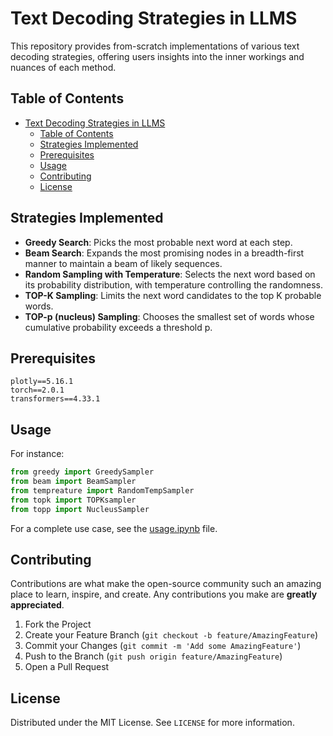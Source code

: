 

# Text Decoding Strategies in LLMS

This repository provides from-scratch implementations of various text decoding strategies, offering users insights into the inner workings and nuances of each method.

## Table of Contents

- [Text Decoding Strategies in LLMS](#text-decoding-strategies-in-llms)
  - [Table of Contents](#table-of-contents)
  - [Strategies Implemented](#strategies-implemented)
  - [Prerequisites](#prerequisites)
  - [Usage](#usage)
  - [Contributing](#contributing)
  - [License](#license)



## Strategies Implemented

- **Greedy Search**: Picks the most probable next word at each step.
- **Beam Search**: Expands the most promising nodes in a breadth-first manner to maintain a beam of likely sequences.
- **Random Sampling with Temperature**: Selects the next word based on its probability distribution, with temperature controlling the randomness.
- **TOP-K Sampling**: Limits the next word candidates to the top K probable words.
- **TOP-p (nucleus) Sampling**: Chooses the smallest set of words whose cumulative probability exceeds a threshold p.


## Prerequisites

```
plotly==5.16.1
torch==2.0.1
transformers==4.33.1

```


## Usage

For instance:
```python
from greedy import GreedySampler
from beam import BeamSampler
from tempreature import RandomTempSampler
from topk import TOPKsampler
from topp import NucleusSampler
```
For a complete use case, see the [usage.ipynb](https://github.com/R4j4n/Text-Decoding-Strategies/blob/main/usage.ipynb) file.

## Contributing

Contributions are what make the open-source community such an amazing place to learn, inspire, and create. Any contributions you make are **greatly appreciated**.

1. Fork the Project
2. Create your Feature Branch (`git checkout -b feature/AmazingFeature`)
3. Commit your Changes (`git commit -m 'Add some AmazingFeature'`)
4. Push to the Branch (`git push origin feature/AmazingFeature`)
5. Open a Pull Request

## License

Distributed under the MIT License. See `LICENSE` for more information.


